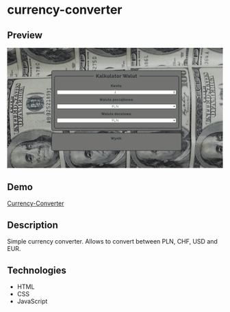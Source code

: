 # currency-converter

## Preview

![gif shows how the converter works](images/CurrencyConverterAnimation.gif)

## Demo

[Currency-Converter](https://st4rkmano.github.io/currency-converter/)

## Description

Simple currency converter. Allows to convert between PLN, CHF, USD and EUR.

## Technologies

- HTML
- CSS
- JavaScript
